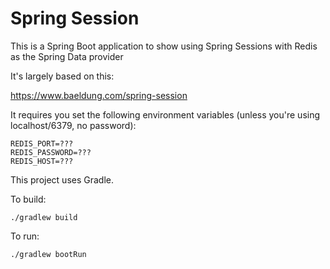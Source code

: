 # Spring Session

This is a Spring Boot application to show using Spring Sessions with Redis as the Spring Data provider

It's largely based on this:

https://www.baeldung.com/spring-session

It requires you set the following environment variables (unless you're using localhost/6379, no password):

```
REDIS_PORT=???
REDIS_PASSWORD=???
REDIS_HOST=???
```

This project uses Gradle.

To build:

`./gradlew build`

To run:

`./gradlew bootRun`
